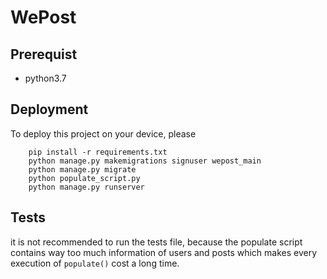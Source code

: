 # WePost

## Prerequist

* python3.7

## Deployment
To deploy this project on your device, please 
```
    pip install -r requirements.txt
    python manage.py makemigrations signuser wepost_main
    python manage.py migrate
    python populate_script.py
    python manage.py runserver
```

## Tests

it is not recommended to run the tests file, because the populate script contains way too much information of users and posts which makes every execution of `populate()` cost a long time.
